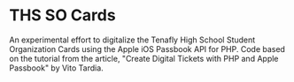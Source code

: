 # THS SO Cards

An experimental effort to digitalize the Tenafly High School Student Organization Cards using the Apple iOS Passbook API for PHP.
Code based on the tutorial from the article, "Create Digital Tickets with PHP and Apple Passbook" by Vito Tardia.
